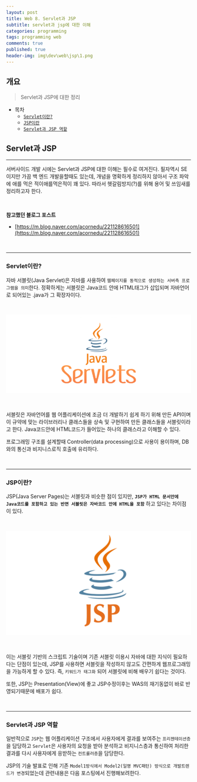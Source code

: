 ```yaml
---
layout: post
title: Web 8. Servlet과 JSP
subtitle: servlet과 jsp에 대한 이해
categories: programming
tags: programming web
comments: true
published: true
header-img: img\dev\web\jsp\1.png
---
```


## 개요
> Servlet과 JSP에 대한 정리
  
- 목차
	- [`Servlet이란?`](#servlet이란)
	- [`JSP이란`](#jsp이란)
	- [`Servlet과 JSP 역할`](#servlet과-jsp-역할)
  
## Servlet과 JSP
---
서버사이드 개발 시에는 Servlet과 JSP에 대한 이해는 필수로 여겨진다. 필자역시 SE이지만 가끔 백 엔드 개발을할때도 있는데, 개념을 명확하게 정리하지 않아서 구조 파악에 애를 먹은 적이애를먹은적이 꽤 있다. 따라서 헷갈림방지(?)를 위해 용어 및 쓰임새를 정리하고자 한다.


<br>

**참고했던 블로그 포스트**

-   [https://m.blog.naver.com/acornedu/221128616501](https://m.blog.naver.com/acornedu/221128616501)

<br>

---
### **Servlet이란?**

자바 서블릿(Java Servlet)은 자바를 사용하여 `웹페이지를 동적으로 생성하는 서버측 프로그램을 의미`한다. 정확하게는 서블릿은 Java코드 안에 HTML태그가 삽입되며 자바언어로 되어있는 .java가 그 확장자이다.  

<br>

![그림1](/assets/img/dev\web\jsp\2.png)

<br>

서블릿은 자바언어를 웹 어플리케이션에 조금 더 개발하기 쉽게 하기 위해 만든 API이며 이 규약에 맞는 라이브러리나 클래스들을 상속 및 구현하여 만든 클래스들을 서블릿이라고 한다. Java코드안에 HTML코드가 들어있는 하나의 클래스라고 이해할 수 있다. 

프로그래밍 구조를 설계할때 Controller(data processing)으로 사용이 용이하며, DB와의 통신과 비지니스로직 호출에 유리하다.



<br>

---

### **JSP이란?**

JSP(Java Server Pages)는 서블릿과 비슷한 점이 있지만, **`JSP가 HTML 문서안에 Java코드를 포함하고 있는 반면 서블릿은 자바코드 안에 HTML을 포함`** 하고 있다는 차이점이 있다.

<br>

![그림2](/assets/img/dev\web\jsp\3.png)

<br>

이는 서블릿 기반의 스크립트 기술이며 기존 서블릿 이용시 자바에 대한 지식이 필요하다는 단점이 있는데, JSP를 사용하면 서블릿을 작성하지 않고도 간편하게 웹프로그래밍을 가능하게 할 수 있다. 즉, `키워드가 태그화` 되어 서블릿에 비해 배우기 쉽다는 것이다.

또한, JSP는 Presentation(View)에 좋고 JSP수정이후는 WAS의 재기동없이 바로 반영되기때문에 배포가 쉽다.


<br>

---
### **Servlet과 JSP 역할**

일반적으로 `JSP`는 웹 어플리케이션 구조에서 사용자에게 결과를 보여주는 `프리젠테이션층`을 담당하고 `Servlet`은 사용자의 요청을 받아 분석하고 비지니스층과 통신하여 처리한 결과를 다시 사용자에게 응받하는 `컨트롤러층`을 담당한다.


JSP의 기술 발표로 인해 기존 `Model1방식에서 Model2(일명 MVC패턴) 방식으로 개발트렌드가 변경`되었는데 관련내용은 다음 포스팅에서 진행해보려한다.

